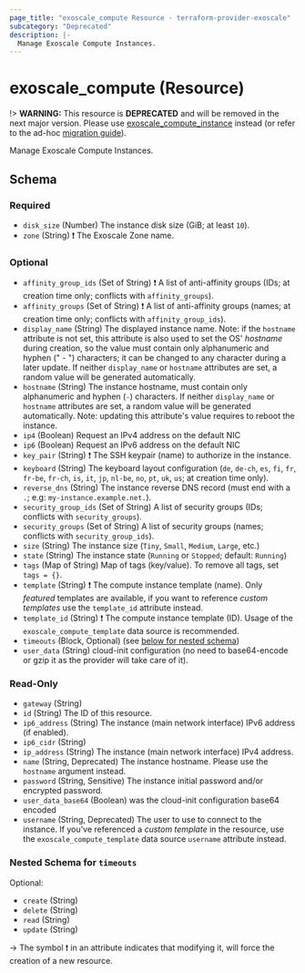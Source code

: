 ```yaml
---
page_title: "exoscale_compute Resource - terraform-provider-exoscale"
subcategory: "Deprecated"
description: |-
  Manage Exoscale Compute Instances.
---
```


# exoscale_compute (Resource)

!> **WARNING:** This resource is **DEPRECATED** and will be removed in the next major version. Please use [exoscale_compute_instance](./compute_instance.md) instead (or refer to the ad-hoc [migration guide](../guides/migration-of-compute.md)).

Manage Exoscale Compute Instances.



<!-- schema generated by tfplugindocs -->
## Schema

### Required

- `disk_size` (Number) The instance disk size (GiB; at least `10`).
- `zone` (String) ❗ The Exoscale Zone name.

### Optional

- `affinity_group_ids` (Set of String) ❗ A list of anti-affinity groups (IDs; at creation time only; conflicts with `affinity_groups`).
- `affinity_groups` (Set of String) ❗ A list of anti-affinity groups (names; at creation time only; conflicts with `affinity_group_ids`).
- `display_name` (String) The displayed instance name. Note: if the `hostname` attribute is not set, this attribute is also used to set the OS' *hostname* during creation, so the value must contain only alphanumeric and hyphen (" - ") characters; it can be changed to any character during a later update. If neither `display_name` or `hostname` attributes are set, a random value will be generated automatically.
- `hostname` (String) The instance hostname, must contain only alphanumeric and hyphen (`-`) characters. If neither `display_name` or `hostname` attributes are set, a random value will be generated automatically. Note: updating this attribute's value requires to reboot the instance.
- `ip4` (Boolean) Request an IPv4 address on the default NIC
- `ip6` (Boolean) Request an IPv6 address on the default NIC
- `key_pair` (String) ❗ The SSH keypair (name) to authorize in the instance.
- `keyboard` (String) The keyboard layout configuration (`de`, `de-ch`, `es`, `fi`, `fr`, `fr-be`, `fr-ch`, `is`, `it`, `jp`, `nl-be`, `no`, `pt`, `uk`, `us`; at creation time only).
- `reverse_dns` (String) The instance reverse DNS record (must end with a `.`; e.g: `my-instance.example.net.`).
- `security_group_ids` (Set of String) A list of security groups (IDs; conflicts with `security_groups`).
- `security_groups` (Set of String) A list of security groups (names; conflicts with `security_group_ids`).
- `size` (String) The instance size (`Tiny`, `Small`, `Medium`, `Large`, etc.)
- `state` (String) The instance state (`Running` or `Stopped`; default: `Running`)
- `tags` (Map of String) Map of tags (key/value). To remove all tags, set `tags = {}`.
- `template` (String) ❗ The compute instance template (name). Only *featured* templates are available, if you want to reference *custom templates* use the `template_id` attribute instead.
- `template_id` (String) ❗ The compute instance template (ID). Usage of the `exoscale_compute_template` data source is recommended.
- `timeouts` (Block, Optional) (see [below for nested schema](#nestedblock--timeouts))
- `user_data` (String) cloud-init configuration (no need to base64-encode or gzip it as the provider will take care of it).

### Read-Only

- `gateway` (String)
- `id` (String) The ID of this resource.
- `ip6_address` (String) The instance (main network interface) IPv6 address (if enabled).
- `ip6_cidr` (String)
- `ip_address` (String) The instance (main network interface) IPv4 address.
- `name` (String, Deprecated) The instance hostname. Please use the `hostname` argument instead.
- `password` (String, Sensitive) The instance initial password and/or encrypted password.
- `user_data_base64` (Boolean) was the cloud-init configuration base64 encoded
- `username` (String, Deprecated) The user to use to connect to the instance. If you've referenced a *custom template* in the resource, use the `exoscale_compute_template` data source `username` attribute instead.

<a id="nestedblock--timeouts"></a>
### Nested Schema for `timeouts`

Optional:

- `create` (String)
- `delete` (String)
- `read` (String)
- `update` (String)

-> The symbol ❗ in an attribute indicates that modifying it, will force the creation of a new resource.


